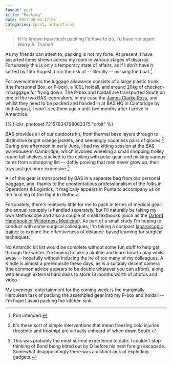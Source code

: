 ```yaml
---
layout: post
title: "Packing"
date: 2013-08-01 17:06
categories: [post, antarctica]
---
```


> If I'd known how much packing I'd have to do, I'd have run again. <cite>Harry S. Truman</cite>

As my friends can attest to, packing is not my forte. At present, I have assorted items strewn across my room in various stages of disarray. Fortunately this is only a temporary state of affairs, as if I don't have it sorted by 15th August, I run the risk of -- literally -- missing the boat.[^1]

For overwinterers the luggage allowance consists of a large plastic trunk (the Personnel Box, or P-box), a 100L holdall, and around 20kg of checked-in baggage for flying down. The P-box and holdall are transported South on one of the two BAS icebreakers, in my case the [James Clarke Ross](http://www.antarctica.ac.uk/living_and_working/research_ships/rrs_james_clark_ross/), and whilst they need to be packed and handed in at BAS HQ in Cambridge by mid-August, I won't see them again until two months after I arrive in Antarctica.

{% flickr_photoset 72157634798063375 "orbit" %}

BAS provides all of our outdoors kit, from thermal base layers through to distinctive bright orange jackets, and seemingly countless pairs of gloves.[^2] During one afternoon in early June, I had my kitting session at the BAS warehouse in Cambridge, which involved wheeling a small shopping trolley round tall shelves stacked to the ceiling with polar gear, and picking various items from a shopping list -- deftly proving that men never grow up, their toys just get more expensive.[^3]

All of this gear is transported by BAS in a separate bag from our personal baggage, and, thanks to the unostentatious professionalism of the folks in Operations & Logistics, it magically appears in Punta to accompany us on the final leg of the flight to Rothera.

Fortunately, there's relatively little for me to pack in terms of medical gear: the annual resupply is handled separately, but I'll naturally be taking my own stethoscope and also a couple of small textbooks (such as the [Oxford Handbook of Wilderness Medicine](http://www.amazon.co.uk/gp/product/0199296618/ref=as_li_ss_tl?ie=UTF8&camp=1634&creative=19450&creativeASIN=0199296618&linkCode=as2&tag=kenricktucouk-21)). As part of a small study I'm hoping to conduct with some surgical colleagues, I'm taking a compact [laparoscopic trainer](http://en.wikipedia.org/wiki/Surgery_simulator) to explore the effectiveness of distance-based learning for surgical techniques.

No Antarctic kit list would be complete without some fun stuff to help get through the winter. I'm hoping to take a ukulele and learn how to play whilst away -- hopefully without inducing the ire of too many of my colleagues. A Kindle is almost a prerequisite these days, as is a suitably decent camera (the common advice appears to be double whatever you can afford), along with enough external hard disks to store 18 months worth of photos and video.

My evenings' entertainment for the coming week is the marginally Herculean task of packing the assembled gear into my P-box and holdall -- I'm hope I avoid packing the kitchen sink.

[^1]: Pun intended.
[^2]: It's these sort of simple interventions that mean freezing cold injuries (frostbite and frostnip) are virtually unheard of when down South.
[^3]: This was probably the most surreal experience to date: I couldn't stop thinking of Bond being kitted out by Q before his next foreign escapade. Somewhat disappointingly there was a distinct lack of exploding gadgets.
